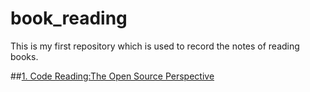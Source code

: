 # book_reading

  This is my first repository which is used to record the notes of reading books.

##[1. Code Reading:The Open Source Perspective](https://github.com/ChunleiaLi/book_reading/blob/master/1.Code_Reading_TheOpenSourcePerspective.md)
    
